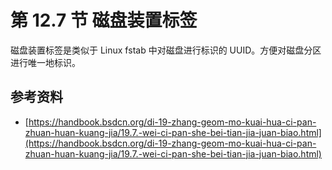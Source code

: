 # 第 12.7 节 磁盘装置标签

磁盘装置标签是类似于 Linux fstab 中对磁盘进行标识的 UUID。方便对磁盘分区进行唯一地标识。

## 参考资料

- [https://handbook.bsdcn.org/di-19-zhang-geom-mo-kuai-hua-ci-pan-zhuan-huan-kuang-jia/19.7.-wei-ci-pan-she-bei-tian-jia-juan-biao.html](https://handbook.bsdcn.org/di-19-zhang-geom-mo-kuai-hua-ci-pan-zhuan-huan-kuang-jia/19.7.-wei-ci-pan-she-bei-tian-jia-juan-biao.html)
